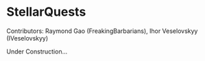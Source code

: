 ﻿# StellarQuests

Contributors: Raymond Gao (FreakingBarbarians), Ihor Veselovskyy (IVeselovskyy)

Under Construction...
